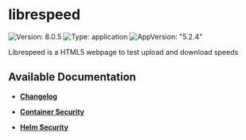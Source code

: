 # librespeed

![Version: 8.0.5](https://img.shields.io/badge/Version-8.0.5-informational?style=flat-square) ![Type: application](https://img.shields.io/badge/Type-application-informational?style=flat-square) ![AppVersion: "5.2.4"](https://img.shields.io/badge/AppVersion-"5.2.4"-informational?style=flat-square)

Librespeed is a HTML5 webpage to test upload and download speeds

## Available Documentation

- [**Changelog**](CHANGELOG)

- [**Container Security**](container-security)

- [**Helm Security**](helm-security)


